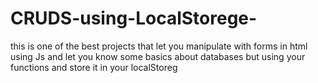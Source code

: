# CRUDS-using-LocalStorege-
this is one of the best projects that let you manipulate with forms in html using Js and let you know some basics about databases but using your functions and store it in your localStoreg
